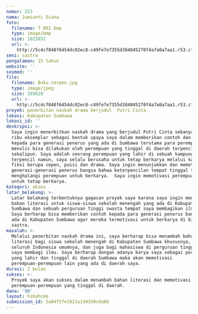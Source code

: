 ```yaml
---
nomor: 253
nama: Jumianti Diana
foto:
  filename: 7 001.bmp
  type: image/bmp
  size: 1023032
  url: >-
    http://5c4cf848f6454dc02ec8-c49fe7e7355d384845270f4a7a0a7aa1.r53.cf2.rackcdn.com/5af90d93-271c-40b6-8281-59c4cf3a7bbe/7%20001.bmp
seni: sastra
pengalaman: 15 tahun
website: ''
sosmed: ''
file:
  filename: Buku cerpen.jpg
  type: image/jpeg
  size: 205629
  url: >-
    http://5c4cf848f6454dc02ec8-c49fe7e7355d384845270f4a7a0a7aa1.r53.cf2.rackcdn.com/390ba2c0-8ac4-4c20-9324-3129565b8afa/Buku%20cerpen.jpg
proyek: penerbitan naskah drama berjudul  Putri Cinta
lokasi: Kabupaten Sumbawa
lokasi_id: ''
deskripsi: >-
  Saya ingin menerbitkan naskah drama yang berjudul Putri Cinta sebanyak tiga
  ribu eksemplar sebagai bentuk upaya saya dalam memberikan contoh dan motivasi
  kepada para generasi penerus yang ada di Sumbawa terutama para perempuan bahwa
  menulis bisa dilakukan oleh perempuan yang tinggal di daerah terpencil
  sekalipun. Saya adalah seorang perempuan yang lahir di sebuah kampung
  terpencil namun, saya selalu berusaha untuk tetap berkarya melalui karya-karya
  fiksi berupa cepen, puisi dan drama. Saya ingin menunjukkan dan memotivasi
  generasi-generasi penerus bangsa bahwa keterpencilan tempat tinggal tidak akan
  menghalangi perempuan untuk berkarya.  Saya ingin memotivasi perempuan Sumbawa
  untuk tetap berkarya.
kategori: akses
latar_belakang: >-
  Latar belakang terbentuknya gagasan proyek saya karena saya ingin menambah
  bahan literasi untuk siswa-siswa sekolah menengah yang ada di Kabupaten
  Sumbawa dan sebuah perguruan tinggi swasta tempat saya membagikan ilmu saya.
  Saya berharap bisa memberikan contoh kepada para generasi penerus bangsa yang
  ada di Kabupaten Sumbawa agar mereka termotivasi untuk berkarya di bidang
  sastra.
masalah: >-
  Melalui penerbitan naskah drama ini, saya berharap bisa menambah bahan
  literasi bagi siswa sekolah menengah di Kabupaten Sumbawa khususnya, di
  seluruh Indonesia umumnya, dan juga bagi mahasiswa di perguruan tinggi tempat
  saya membagi ilmu. Saya berharap dengan adanya karya saya sebagai perempuan
  yang lahir dan tinggal di daerah Sumbawa maka akan memotivasi
  perempuan-perempuan lain yang ada di daerah saya. 
durasi: 2 bulan
sukses: >-
  Proyek saya akan sukses dalam menambah bahan literasi dan memotivasi
  perempuan-perempuan yang tinggal di daerah.
dana: '90'
layout: hibahcme
submission_id: 5a84f5fe1921a149330cda66
---
```

